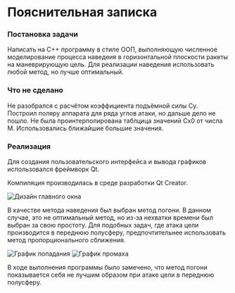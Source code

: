 # Пояснительная записка
### Постановка задачи
Написать на С++ программу в стиле ООП, выполняющую численное моделирование процесса наведеия в горизонтальной плоскости ракеты на маневрирующую цель.
Для реализации наведения использовать любой метод, но лучше оптимальный.

### Что не сделано
Не разобрался с расчётом коэффициента подъёмной силы Су. Построил поляру аппарата для ряда углов атаки, но дальше дело не пошло.
Не была проинтерполирована таблцица значений Сх0 от числа М. Использовались ближайшие большие значения.

### Реализация
Для создания пользовательского интерфейса и вывода графиков использовался фреймворк Qt.

Компиляция производилась в среде разработки Qt Creator.

![Дизайн главного окна](https://user-images.githubusercontent.com/62570598/110937765-e8feeb00-8343-11eb-8462-9277aee0ed3b.png)

В качестве метода наведения был выбран метод погони. В данном случае, это не оптимальный метод, но из-за нехватки времени был выбран за свою простоту. 
Для подобных задач, где атака цели производится в переднюю полусферу, предпочтительнее использовать метод пропорционального сближения.

![График попадания](https://user-images.githubusercontent.com/62570598/110937854-0a5fd700-8344-11eb-9154-b12006913263.png)
![График промаха](https://user-images.githubusercontent.com/62570598/110937856-0b910400-8344-11eb-91c7-c1ff9fe32459.png)

В ходе выполнения программы было замечено, что метод погони показывается себя не лучшим образом при атаке цели в переднюю полусферу.
